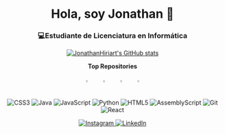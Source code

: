 <h1 align="center">Hola, soy Jonathan 👋</h1>
<h3 align="center">💻<strong>Estudiante de Licenciatura en Informática</strong></h3>

<p align="center">
  <a href="http://www.github.com/JonathanHiriart">
    <img src="https://github-readme-stats.vercel.app/api?username=JonathanHiriart&show_icons=true&count_private=true&title_color=6366f1&text_color=ffffff&icon_color=6366f1&bg_color=22272e&hide_border=true" alt="JonathanHiriart's GitHub stats" />
  </a>
</p>

<p align="center">
  <b>Top Repositories</b>
</p>
<div align="center" style="display: flex; justify-content: center; flex-wrap: wrap;">
  <a href="https://github.com/JonathanHiriart/TallerDeProgramacion" style="margin: 10px;">
    <img width="45%" src="https://github-readme-stats.vercel.app/api/pin/?username=JonathanHiriart&repo=TallerDeProgramacion&title_color=6366f1&text_color=ffffff&icon_color=6366f1&bg_color=22272e&hide_border=true&locale=en" />
  </a>
  <a href="https://github.com/JonathanHiriart/CADP" style="margin: 10px;">
    <img width="45%" src="https://github-readme-stats.vercel.app/api/pin/?username=JonathanHiriart&repo=CADP&title_color=6366f1&text_color=ffffff&icon_color=6366f1&bg_color=22272e&hide_border=true&locale=en" />
  </a>
  <a href="https://github.com/JonathanHiriart/MensajeSpam" style="margin: 10px;">
    <img width="45%" src="https://github-readme-stats.vercel.app/api/pin/?username=JonathanHiriart&repo=MensajeSpam&title_color=6366f1&text_color=ffffff&icon_color=6366f1&bg_color=22272e&hide_border=true&locale=en" />
  </a>
  <a href="https://github.com/JonathanHiriart/ChallengEncriptador" style="margin: 10px;">
    <img width="45%" src="https://github-readme-stats.vercel.app/api/pin/?username=JonathanHiriart&repo=ChallengEncriptador&title_color=6366f1&text_color=ffffff&icon_color=6366f1&bg_color=22272e&hide_border=true&locale=en" />
  </a>
</div>


<p align="center">
  <img src="https://img.shields.io/badge/css3-%231572B6.svg?style=for-the-badge&logo=css3&logoColor=white" alt="CSS3">
  <img src="https://img.shields.io/badge/java-%23ED8B00.svg?style=for-the-badge&logo=openjdk&logoColor=white" alt="Java">
  <img src="https://img.shields.io/badge/javascript-%23323330.svg?style=for-the-badge&logo=javascript&logoColor=%23F7DF1E" alt="JavaScript">
  <img src="https://img.shields.io/badge/python-3670A0?style=for-the-badge&logo=python&logoColor=ffdd54" alt="Python">
  <img src="https://img.shields.io/badge/html5-%23E34F26.svg?style=for-the-badge&logo=html5&logoColor=white" alt="HTML5">
  <img src="https://img.shields.io/badge/assembly%20script-%23000000.svg?style=for-the-badge&logo=assemblyscript&logoColor=white" alt="AssemblyScript">
  <img src="https://img.shields.io/badge/git-%23F05033.svg?style=for-the-badge&logo=git&logoColor=white" alt="Git">
  <img src="https://img.shields.io/badge/react-%2320232a.svg?style=for-the-badge&logo=react&logoColor=%2361DAFB" alt="React">
</p>


<p align="center">
  <a href="https://instagram.com/yonihiriart">
    <img src="https://img.shields.io/badge/Instagram-%23E4405F.svg?logo=Instagram&logoColor=white" alt="Instagram">
  </a>
  <a href="https://linkedin.com/in/jonathanhiriart">
    <img src="https://img.shields.io/badge/LinkedIn-%230077B5.svg?logo=linkedin&logoColor=white" alt="LinkedIn">
  </a>
</p>
